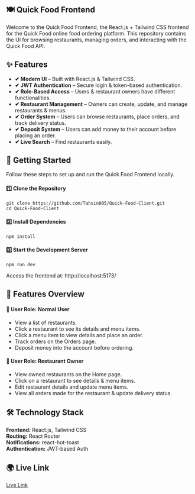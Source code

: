 ## 🍽️ Quick Food Frontend
Welcome to the Quick Food Frontend, the React.js + Tailwind CSS frontend for the Quick Food online food ordering platform. This repository contains the UI for browsing restaurants, managing orders, and interacting with the Quick Food API.

## ✨ Features
- **✔ Modern UI** – Built with React.js & Tailwind CSS.
- **✔ JWT Authentication** – Secure login & token-based authentication.
- **✔ Role-Based Access** – Users & restaurant owners have different functionalities.
- **✔ Restaurant Management** – Owners can create, update, and manage restaurants & menus.
- **✔ Order System** – Users can browse restaurants, place orders, and track delivery status.
- **✔ Deposit System** – Users can add money to their account before placing an order.
- **✔ Live Search** – Find restaurants easily.

## 🚀 Getting Started
Follow these steps to set up and run the Quick Food Frontend locally.

#### 1️⃣ Clone the Repository

```
git clone https://github.com/Tahsin005/Quick-Food-Client.git
cd Quick-Food-Client
```
#### 2️⃣ Install Dependencies
```
npm install
```
#### 3️⃣ Start the Development Server

```
npm run dev
```
Access the frontend at: http://localhost:5173/

## 📌 Features Overview
 #### 👥 User Role: Normal User
- View a list of restaurants.
- Click a restaurant to see its details and menu items.
- Click a menu item to view details and place an order.
- Track orders on the Orders page.
- Deposit money into the account before ordering.
#### 🏪 User Role: Restaurant Owner
- View owned restaurants on the Home page.
- Click on a restaurant to see details & menu items.
- Edit restaurant details and update menu items.
- View all orders made for the restaurant & update delivery status.
## 🛠️ Technology Stack

**Frontend:** React.js, Tailwind CSS
<br/>
**Routing:** React Router
<br/>
**Notifications:** react-hot-toast
<br/>
**Authentication:** JWT-based Auth

## 🌍 Live Link

[Live Link](https://quick-food-tan.vercel.app/)
